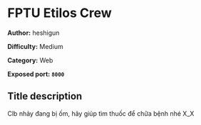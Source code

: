 # FPTU Etilos Crew

**Author:** heshigun

**Difficulty:** Medium

**Category:** Web

**Exposed port: `8000`**

## Title description
Clb nhảy đang bị ốm, hãy giúp tìm thuốc để chữa bệnh nhé X_X
